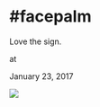 # #facepalm




Love the sign. 







at

January 23, 2017















![](Screenshot%2Bfrom%2B2017-01-23%2B10-52-59.png)
